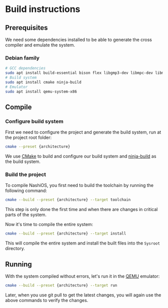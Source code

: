 # Build instructions

## Prerequisites

We need some dependencies installed to be able to generate the cross compiler and emulate the system.

### Debian family

```bash
# GCC dependencies
sudo apt install build-essential bison flex libgmp3-dev libmpc-dev libmpfr-dev texinfo 
# Build system
sudo apt install cmake ninja-build 
# Emulator
sudo apt install qemu-system-x86
```

## Compile

### Configure build system

First we need to configure the project and generate the build system, run at the project root folder:

```bash
cmake --preset {architecture}
```

We use [CMake](https://cmake.org/) to build and configure our build system and [ninja-build](https://ninja-build.org/)
as the build system.

### Build the project

To compile NashiOS, you first need to build the toolchain by running the following command:

```bash
cmake --build --preset {architecture} --target toolchain
```

This step is only done the first time and when there are changes in critical parts of the system.

Now it's time to compile the entire system:

```bash
cmake --build --preset {architecture} --target install
```

This will compile the entire system and install the built files into the `Sysroot` directory.

## Running

With the system compiled without errors, let's run it in the [QEMU](https://www.qemu.org/) emulator:

```bash
cmake --build --preset {architecture} --target run
```

Later, when you use git pull to get the latest changes, you will again use the above commands to verify the changes.
